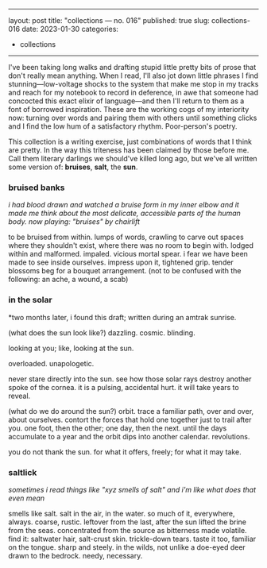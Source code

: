 
---
layout: post
title: "collections — no. 016"
published: true
slug: collections-016
date: 2023-01-30
categories:
  - collections
---

I've been taking long walks and drafting stupid little pretty bits of prose that don't really mean anything. When I read, I'll also jot down little phrases I find stunning—low-voltage shocks to the system that make me stop in my tracks and reach for my notebook to record in deference, in awe that someone had concocted this exact elixir of language—and then I'll return to them as a font of borrowed inspiration. These are the working cogs of my interiority now: turning over words and pairing them with others until something clicks and I find the low hum of a satisfactory rhythm. Poor-person's poetry.

This collection is a writing exercise, just combinations of words that I think are pretty. In the way this triteness has been claimed by those before me. Call them literary darlings we should've killed long ago, but we've all written some version of: **bruises**, **salt**, the **sun**. 

<!--more-->

### **bruised** **banks**
*i had blood drawn and watched a bruise form in my inner elbow and it made me think about the most delicate, accessible parts of the human body. now playing: "bruises" by chairlift*

to be bruised from within. lumps of words, crawling to carve out spaces where they shouldn't exist, where there was no room to begin with. lodged within and malformed. impaled. vicious mortal spear. i fear we have been made to see inside ourselves. impress upon it, tightened grip. tender blossoms beg for a bouquet arrangement. (not to be confused with the following: an ache, a wound, a scab)



### in the solar
*two months later, i found this draft; written during an amtrak sunrise.

(what does the sun look like?) dazzling. cosmic. blinding. 

looking at you; like, looking at the sun. 

overloaded. unapologetic. 

never stare directly into the sun. see how those solar rays destroy another spoke of the cornea. it is a pulsing, accidental hurt. it will take years to reveal. 

(what do we do around the sun?) orbit. trace a familiar path, over and over, about ourselves. contort the forces that hold one together just to trail after you. one foot, then the other; one day, then the next. until the days accumulate to a year and the orbit dips into another calendar. revolutions.

you do not thank the sun. for what it offers, freely; for what it may take.


### saltlick
*sometimes i read things like "xyz smells of salt" and i'm like what does that even mean*

smells like salt. salt in the air, in the water. so much of it, everywhere, always. coarse, rustic. leftover from the last, after the sun lifted the brine from the seas. concentrated from the source as bitterness made volatile. find it: saltwater hair, salt-crust skin. trickle-down tears. taste it too, familiar on the tongue. sharp and steely. in the wilds, not unlike a doe-eyed deer drawn to the bedrock. needy, necessary.